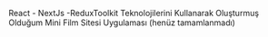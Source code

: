  React - NextJs -ReduxToolkit Teknolojilerini Kullanarak Oluşturmuş Olduğum Mini Film Sitesi Uygulaması (henüz tamamlanmadı)
